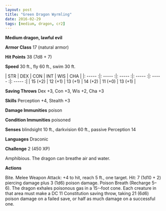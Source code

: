 ```yaml
---
layout: post
title: "Green Dragon Wyrmling"
date: 2016-02-29
tags: [medium, dragon, cr2]
---
```


**Medium dragon, lawful evil**

**Armor Class** 17 (natural armor)

**Hit Points** 38 (7d8 + 7)

**Speed** 30 ft., fly 60 ft., swim 30 ft.

|   STR   |   DEX   |   CON   |   INT   |   WIS   |   CHA   |
|: ----- :|: ----- :|: ----- :|: ----- :|: ----- :|: ----- :|
| 15 (+2) | 12 (+1) | 13 (+1) | 14 (+2) | 11 (+0) | 13 (+1) |

**Saving Throws** Dex +3, Con +3, Wis +2, Cha +3 

**Skills** Perception +4, Stealth +3 

**Damage Immunities** poison 

**Condition Immunities** poisoned 

**Senses** blindsight 10 ft., darkvision 60 ft., passive Perception 14 

**Languages** Draconic 

**Challenge** 2 (450 XP)

Amphibious. The dragon can breathe air and water. 

**Actions**

Bite. Melee Weapon Attack: +4 to hit, reach 5 ft., one target. Hit: 7 (1d10 + 2) piercing damage plus 3 (1d6) poison damage. Poison Breath (Recharge 5–6). The dragon exhales poisonous gas in a 15-­‐foot cone. Each creature in that area must make a DC 11 Constitution saving throw, taking 21 (6d6) poison damage on a failed save, or half as much damage on a successful one.